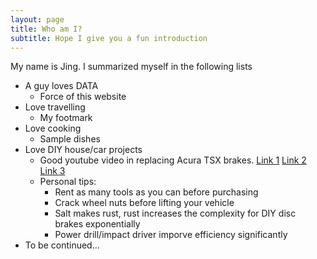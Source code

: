```yaml
---
layout: page
title: Who am I?
subtitle: Hope I give you a fun introduction
---
```


My name is Jing. I summarized myself in the following lists

- A guy loves DATA
  - Force of this website
- Love travelling
  - My footmark
- Love cooking
  - Sample dishes
- Love DIY house/car projects 
  - Good youtube video in replacing Acura TSX brakes. [Link 1](https://www.youtube.com/watch?v=3C088hOqNo4)  [Link 2](https://www.youtube.com/watch?v=3mb-E5YsGdg&t=462s) 
  [Link 3](https://www.youtube.com/watch?v=Hkx3gM0RYxA)
  - Personal tips:
    - Rent as many tools as you can before purchasing
    - Crack wheel nuts before lifting your vehicle
    - Salt makes rust, rust increases the complexity for DIY disc brakes exponentially
    - Power drill/impact driver imporve efficiency significantly
- To be continued...
